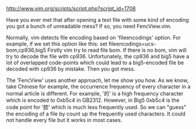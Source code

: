 http://www.vim.org/scripts/script.php?script_id=1708

Have you ever met that after opening a text file with some kind of encoding you got a bunch of unreadable mess? 
If so, you need FencView.vim. 

Normally, vim detects file encoding based on 'fileencodings' option. For example, if we set this option like this: 
set fileencodings=ucs-bom,cp936,big5 
Firstly vim try to read file bom. If there is no bom, vim will try to decode the file with cp936. Unfortunately, the cp936 and big5 have a lot of overlapped code-points which could lead to a big5-encoded file be decoded with cp936 by mistake. Then you got mess. 

The 'FencView' uses another approach, let me show you how. 
As we know, take Chinese for example, the occurrence frequency of every character in a normal article is different. For example, '的' is a high frequency character which is encoded to 0xb5c4 in GB2312. However, in Big5 0xb5c4 is the code point for '腔' which is much less frequently used. So we can "guess" the encoding of a file by count up the frequently used characters. It could not handle every file but it works in most cases. 


